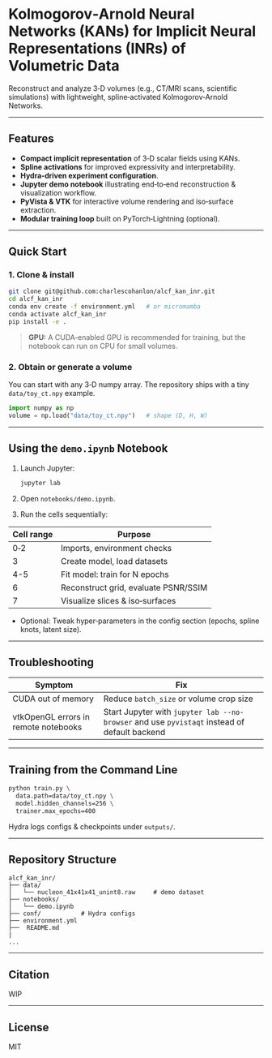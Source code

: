 # Kolmogorov‑Arnold Neural Networks (KANs) for Implicit Neural Representations (INRs) of Volumetric Data

Reconstruct and analyze 3‑D volumes (e.g., CT/MRI scans, scientific simulations) with lightweight, spline‑activated Kolmogorov‑Arnold Networks.

---

## Features

- **Compact implicit representation** of 3‑D scalar fields using KANs.
- **Spline activations** for improved expressivity and interpretability.
- **Hydra‑driven experiment configuration**.
- **Jupyter demo notebook** illustrating end‑to‑end reconstruction & visualization workflow.
- **PyVista & VTK** for interactive volume rendering and iso‑surface extraction.
- **Modular training loop** built on PyTorch‑Lightning (optional).

---

## Quick Start

### 1. Clone & install

```bash
git clone git@github.com:charlescohanlon/alcf_kan_inr.git
cd alcf_kan_inr
conda env create -f environment.yml   # or micromamba
conda activate alcf_kan_inr
pip install -e .
```

> **GPU:** A CUDA‑enabled GPU is recommended for training, but the notebook can run on CPU for small volumes.

### 2. Obtain or generate a volume

You can start with any 3‑D numpy array. The repository ships with a tiny `data/toy_ct.npy` example.

```python
import numpy as np
volume = np.load("data/toy_ct.npy")   # shape (D, H, W)
```

---

## Using the `demo.ipynb` Notebook

1. Launch Jupyter:

    ```bash
    jupyter lab
    ```

2. Open `notebooks/demo.ipynb`.

3. Run the cells sequentially:

| Cell range | Purpose                                 |
|------------|-----------------------------------------|
| 0‑2        | Imports, environment checks             |
| 3          | Create model, load datasets             |
| 4-5        | Fit model: train for N epochs           |
| 6          | Reconstruct grid, evaluate PSNR/SSIM    |
| 7          | Visualize slices & iso‑surfaces         |

- Optional: Tweak hyper‑parameters in the config section (epochs, spline knots, latent size).

---

## Troubleshooting

| Symptom                        | Fix                                                         |
|---------------------------------|-------------------------------------------------------------|
| CUDA out of memory              | Reduce `batch_size` or volume crop size                     |
| vtkOpenGL errors in remote notebooks | Start Jupyter with `jupyter lab --no-browser` and use `pyvistaqt` instead of default backend |

---

## Training from the Command Line

```bash
python train.py \
  data.path=data/toy_ct.npy \
  model.hidden_channels=256 \
  trainer.max_epochs=400
```

Hydra logs configs & checkpoints under `outputs/`.

---

## Repository Structure

```
alcf_kan_inr/
├── data/              
│   └── nucleon_41x41x41_unint8.raw     # demo dataset
├── notebooks/
│   └── demo.ipynb
├── conf/           # Hydra configs
├── environment.yml
├──  README.md
|
...
```

---

## Citation

WIP

---

## License

MIT